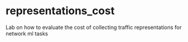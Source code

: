 # representations_cost
Lab on how to evaluate the cost of collecting traffic representations for network ml tasks
